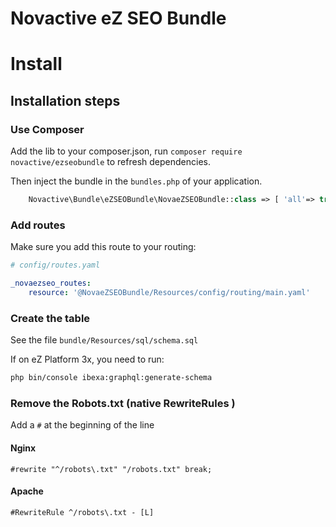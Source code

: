 # Novactive eZ SEO Bundle

# <i class="fa fa-cogs"></i> Install

## <i class="fa fa-spinner"></i> Installation steps

### Use Composer

Add the lib to your composer.json, run `composer require novactive/ezseobundle` to refresh dependencies.

Then inject the bundle in the `bundles.php` of your application.

```php
    Novactive\Bundle\eZSEOBundle\NovaeZSEOBundle::class => [ 'all'=> true ],
```

### Add routes

Make sure you add this route to your routing:

```yml
# config/routes.yaml

_novaezseo_routes:
    resource: '@NovaeZSEOBundle/Resources/config/routing/main.yaml'

```

### Create the table

See the file `bundle/Resources/sql/schema.sql`

If on eZ Platform 3x, you need to run:

```bash
php bin/console ibexa:graphql:generate-schema
```

### Remove the Robots.txt (native RewriteRules )

Add a `#` at the beginning of the line

#### Nginx

```
#rewrite "^/robots\.txt" "/robots.txt" break;
```

#### Apache

```
#RewriteRule ^/robots\.txt - [L]
```
